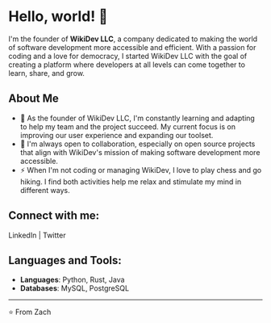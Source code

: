 # Hello, world! 👋

I'm the founder of **WikiDev LLC**, a company dedicated to making the world of software development more accessible and efficient. With a passion for coding and a love for democracy, I started WikiDev LLC with the goal of creating a platform where developers at all levels can come together to learn, share, and grow.

## About Me

- 🌱 As the founder of WikiDev LLC, I'm constantly learning and adapting to help my team and the project succeed. My current focus is on improving our user experience and expanding our toolset.
- 👯 I'm always open to collaboration, especially on open source projects that align with WikiDev's mission of making software development more accessible.
- ⚡ When I'm not coding or managing WikiDev, I love to play chess and go hiking. I find both activities help me relax and stimulate my mind in different ways.

## Connect with me:

LinkedIn | Twitter

## Languages and Tools:

- **Languages**: Python, Rust, Java
- **Databases**: MySQL, PostgreSQL

---
⭐️ From Zach
